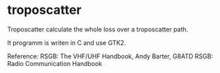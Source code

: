# troposcatter
Troposcatter calculate the whole loss over a troposcatter path.

It programm is writen in C and use GTK2.

Reference:
RSGB: The VHF/UHF Handbook, Andy Barter, G8ATD
RSGB: Radio Communication Handbook
